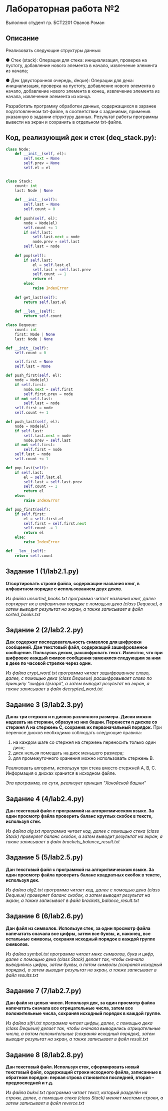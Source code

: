 # Лабораторная работа №2

Выполнил студент гр. БСТ2201 Ованов Роман

## Описание
Реализовать следующие структуры данных:

● Стек (stack):
Операции для стека: инициализация, проверка на пустоту, добавление нового элемента в начало, извлечение элемента из начала;

● Дек (двусторонняя очередь, deque):
Операции для дека: инициализация, проверка на пустоту, добавление нового элемента в начало, добавление нового элемента в конец, извлечение элемента из начала, извлечение элемента из конца.

Разработать программу обработки данных, содержащихся в заранее подготовленном txt-файле, в соответствии с заданиями, применив указанную в задании структуру данных. Результат работы
программы вывести на экран и сохранить в отдельном txt-файле.

## Код, реализующий дек и стек (deq_stack.py):
```python
class Node:
    def __init__(self, el):
        self.next = None
        self.prev = None
        self.el = el


class Stack:
    count: int
    last: Node | None
    
    def __init__(self):
        self.last = None
        self.count = 0
    
    def push(self, el):
        node = Node(el)
        self.count += 1
        if self.last:
            self.last.next = node
            node.prev = self.last
        self.last = node
    
    def pop(self):
        if self.last:
            el = self.last.el
            self.last = self.last.prev
            self.count -= 1
            return el
        else:
            raise IndexError
    
    def get_last(self):
        return self.last.el
    
    def __len__(self):
        return self.count

class Dequeue:
    count: int
    first: Node | None
    last: Node | None

def __init__(self):
    self.count = 0

    self.first = None
    self.last = None

def push_first(self, el):
    node = Node(el)
    if self.first:
        node.next = self.first
        self.first.prev = node
    if not self.last:
        self.last = node
    self.first = node
    self.count += 1

def push_last(self, el):
    node = Node(el)
    if self.last:
        self.last.next = node
        node.prev = self.last
    if not self.first:
        self.first = node
    self.last = node
    self.count += 1

def pop_last(self):
    if self.last:
        el = self.last.el
        self.last = self.last.prev
        self.count -= 1
        return el
    else:
        raise IndexError

def pop_first(self):
    if self.first:
        el = self.first.el
        self.first = self.first.next
        self.count -= 1
        return el
    else:
        raise IndexError

def __len__(self):
    return self.count
```

## Задание 1 (1/lab2.1.py)
**Отсортировать строки файла, содержащие названия книг, в алфавитном порядке с использованием двух деков.**

*Из файла unsorted_books.txt программа читает названия книг, далее сортирует их в алфавитном порядке с помощью дека (class Dequeue), а затем выводит результат на экран, а также записывает в файл sorted_books.txt*

## Задание 2 (2/lab2.2.py)
**Дек содержит последовательность символов для шифровки сообщений. Дан текстовый файл, содержащий зашифрованное сообщение. Пользуясь деком, расшифровать текст. Известно, что при
шифровке каждый символ сообщения заменялся следующим за ним в деке по часовой стрелке через один.**

*Из файла crypt_word.txt программа читает зашифрованное слово, далее, с помощью дека (class Dequeue) расшифровывает слово по принципу "шифра Цезаря", а затем выводит результат на экран, а также записывает в файл decrypted_word.txt*

## Задание 3 (3/lab2.3.py)
**Даны три стержня и n дисков различного размера. Диски можно надевать на стержни, образуя из них башни. Перенести n дисков со стержня А на стержень С, сохранив их первоначальный
порядок.**
При переносе дисков необходимо соблюдать следующие правила:
  1. на каждом шаге со стержня на стержень переносить только один диск;
  2. диск нельзя помещать на диск меньшего размера;
  3. для промежуточного хранения можно использовать стержень В.

Реализовать алгоритм, используя три стека вместо стержней А, В, С. Информация о дисках хранится в исходном файле.

*Эта программа, по сути, реализует принцип "Ханойской башни"*

## Задание 4 (4/lab2.4.py)
**Дан текстовый файл с программой на алгоритмическом языке. За один просмотр файла проверить баланс круглых скобок в тексте, используя стек.**

*Из файла alg.txt программа читает код, далее с помощью стека (class Stack) проверяет баланс скобок, а затем выводит результат на экран, а также записывает в файл brackets_balance_result.txt*

## Задание 5 (5/lab2.5.py)
**Дан текстовый файл с программой на алгоритмическом языке. За один просмотр файла проверить баланс квадратных скобок в тексте, используя дек.**

*Из файла alg2.txt программа читает код, далее с помощью дека (class Dequeue) проверяет баланс скобок, а затем выводит результат на экран, а также записывает в файл brackets_balance_result.txt*

## Задание 6 (6/lab2.6.py)
**Дан файл из символов. Используя стек, за один просмотр файла напечатать сначала все цифры, затем все буквы, и, наконец, все остальные символы, сохраняя исходный порядок в каждой группе символов.**

*Из файла symbol.txt программа читает микс символов, букв и цифр, далее с помощью дека (class Stack) делает так, чтобы сначала выводились цифры, затем буквы, а потом символы (сохраняя исходный порядок), а затем выводит результат на экран, а также записывает в файл results.txt*

## Задание 7 (7/lab2.7.py)
**Дан файл из целых чисел. Используя дек, за один просмотр файла напечатать сначала все отрицательные числа, затем все положительные числа, сохраняя исходный порядок в каждой группе.**

*Из файла sifri.txt программа читает цифры, далее, с помощью дека (class Dequeue) делает так, чтобы сначала выводились отрицательные числа, а потом положительные (сохраняя исходный порядок), затем выводит результат на экран, а также записывает в файл result.txt*

## Задание 8 (8/lab2.8.py)
**Дан текстовый файл. Используя стек, сформировать новый текстовый файл, содержащий строки исходного файла, записанные в обратном порядке: первая строка становится последней, вторая – предпоследней и т.д.**

*Из файла bukvi.txt программа читает текст, который разделён на строки, далее, с помощью стека (class Stack) меняет местами строки, а затем записывает в файл reverce.txt*

